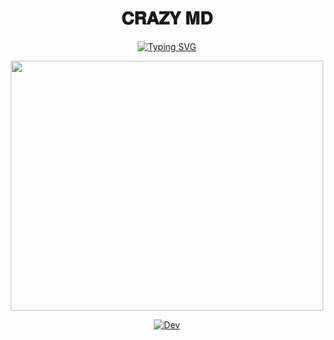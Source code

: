 <h1 align="center">𝐂𝐑𝐀𝐙𝐘 𝐌𝐃</h1>
<p align="center">
    <a href="https://git.io/typing-svg">
        <img src="https://readme-typing-svg.demolab.com?font=Black+Ops+One&size=50&pause=1000&color=1BAFBAFF&center=true&width=1150&height=100&lines=CRAZY+BOT;MULTI+DEVICE+WHATSAPP+BOT;CREATED+BY+CRAZY+PRINCE;RELEASED+BY+@CrazyPrince.2024" alt="Typing SVG" />
    </a>
</p>

<div align="center">
    <img src="https://telegra.ph/file/20cad2459f6d1ef9a7f8b.jpg" width="500" height="400" />
</div>
<p align="center">
<a href="#"><img title="Dev" src="https://img.shields.io/badge/Dev-@CrazyPrince-red.svg?style=for-the-badge&logo=github"></a>
</p>
